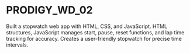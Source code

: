 # PRODIGY_WD_02
Built a stopwatch web app with HTML, CSS, and JavaScript. HTML structures, JavaScript manages start, pause, reset functions, and lap time tracking for accuracy. Creates a user-friendly stopwatch for precise time intervals.
